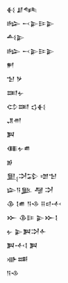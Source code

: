 <div class='block'>
<div class='line'>𒈬 𒋗𒈝</div>
<div class='line'>𒈗 𒁁𒉌𒄿𒉌</div>
<div class='line'>𒋀𒉌</div>
<div class='line'>𒈗 𒁁𒉌𒄿𒉌</div>
<div class='line'>𒂍</div>
<div class='line'>𒈠 𒃻</div>
<div class='line'>𒌅𒉡</div>
<div class='line'>𒌌𒌅 𒌓𒈬</div>
<div class='line'>𒂗𒉣</div>
<div class='line'>𒀉</div>
<div class='line'>𒈪𒉡𒌑</div>
<div class='line'>𒂊</div>
<div class='line'>𒅅𒋫𒁉 𒌝𒈠</div>
<div class='line'>𒇽𒀀𒆥 𒆷 𒋫</div>
<div class='line'>𒆠 𒋙𒌑 𒀀𒈾 𒍝𒁀𒋾</div>
<div class='line'>𒁍 𒆠𒄿 𒉌𒁍𒋙</div>
<div class='line'>𒉡 𒉌𒀉𒋫𒅆</div>
<div class='line'>𒀉𒋾𒋙 𒀉</div>
<div class='line'>𒀝𒌁</div>
<div class='line'>𒀀𒈾</div>
</div>